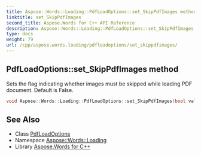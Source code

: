 ```yaml
---
title: Aspose::Words::Loading::PdfLoadOptions::set_SkipPdfImages method
linktitle: set_SkipPdfImages
second_title: Aspose.Words for C++ API Reference
description: Aspose::Words::Loading::PdfLoadOptions::set_SkipPdfImages method. Sets the flag indicating whether images must be skipped while loading PDF document. Default is False in C++.
type: docs
weight: 79
url: /cpp/aspose.words.loading/pdfloadoptions/set_skippdfimages/
---
```

## PdfLoadOptions::set_SkipPdfImages method


Sets the flag indicating whether images must be skipped while loading PDF document. Default is False.

```cpp
void Aspose::Words::Loading::PdfLoadOptions::set_SkipPdfImages(bool value)
```

## See Also

* Class [PdfLoadOptions](../)
* Namespace [Aspose::Words::Loading](../../)
* Library [Aspose.Words for C++](../../../)
